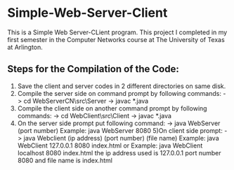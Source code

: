 # Simple-Web-Server-Client
This is a Simple Web Server-CLient program. This project I completed in my first semester in the Computer Networks course at The University of Texas at Arlington.

Steps for the Compilation of the Code: 
---------------------------------------

1) Save the client and server codes in 2 different directories on same disk.
2) Compile the server side on command prompt by following commands:
	-> cd WebServerCN\src\Server
	-> javac *.java
3) Compile the client side on another command prompt by following commands:
	-> cd WebClient\src\Client
	-> javac *.java
4) On the server side prompt put following command:
	-> java WebServer (port number)
		Example: java WebServer 8080
5)On client side prompt:
	-> java Webclient (ip address) (port number) (file name)
		Example: java WebClient 127.0.0.1 8080 index.html
	    or	Example: java WebClient localhost 8080 index.html
	 the ip address used is 127.0.0.1 port number 8080 and file name is index.html
